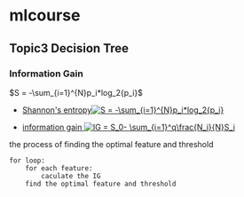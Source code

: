 # mlcourse 

## Topic3 Decision Tree 

### Information Gain


$S = -\sum_{i=1}^{N}p_i*log_2{p_i}$


-  <a href="https://www.codecogs.com/eqnedit.php?latex=S&space;=&space;-\sum_{i=1}^{N}p_i*log_2{p_i}" target="_blank">Shannon's entropy<img src="https://latex.codecogs.com/gif.latex?S&space;=&space;-\sum_{i=1}^{N}p_i*log_2{p_i}" title="S = -\sum_{i=1}^{N}p_i*log_2{p_i}" /></a>


- <a href="https://www.codecogs.com/eqnedit.php?latex=IG&space;=&space;S_0-&space;\sum_{i=1}^q\frac{N_i}{N}S_i" target="_blank">information gain <img src="https://latex.codecogs.com/gif.latex?IG&space;=&space;S_0-&space;\sum_{i=1}^q\frac{N_i}{N}S_i" title="IG = S_0- \sum_{i=1}^q\frac{N_i}{N}S_i" /></a>

the process of finding the optimal feature and threshold
```
for loop:
	for each feature:
		caculate the IG
	find the optimal feature and threshold

```




